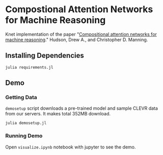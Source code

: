 # Compostional Attention Networks for Machine Reasoning

Knet implementation of the paper "[Compositional attention networks for machine reasoning](https://arxiv.org/abs/1803.03067)." Hudson, Drew A., and Christopher D. Manning.

## Installing Dependencies
```SHELL
julia requirements.jl
```

## Demo
### Getting Data
`demosetup` script downloads a pre-trained model and sample CLEVR data from our servers. It makes total 352MB download.
```SHELL
julia demosetup.jl
```
### Running Demo
Open `visualize.ipynb` notebook with jupyter to see the demo.
